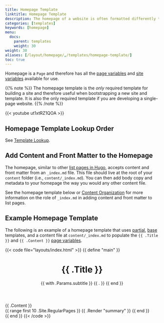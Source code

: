 ```yaml
---
title: Homepage Template
linktitle: Homepage Template
description: The homepage of a website is often formatted differently than the other pages. For this reason, Hugo makes it easy for you to define your new site's homepage as a unique template.
categories: [templates]
keywords: [homepage]
menu:
  docs:
    parent: templates
    weight: 30
weight: 30
aliases: [/layout/homepage/,/templates/homepage-template/]
toc: true
---
```


Homepage is a `Page` and therefore has all the [page variables][pagevars] and [site variables][sitevars] available for use.

{{% note %}}
The homepage template is the *only* required template for building a site and therefore useful when bootstrapping a new site and template. It is also the only required template if you are developing a single-page website.
{{% /note %}}

{{< youtube ut1xtRZ1QOA >}}

## Homepage Template Lookup Order

See [Template Lookup](/templates/lookup-order/).

## Add Content and Front Matter to the Homepage

The homepage, similar to other [list pages in Hugo][lists], accepts content and front matter from an `_index.md` file. This file should live at the root of your `content` folder (i.e., `content/_index.md`). You can then add body copy and metadata to your homepage the way you would any other content file.

See the homepage template below or [Content Organization][contentorg] for more information on the role of `_index.md` in adding content and front matter to list pages.

## Example Homepage Template

The following is an example of a homepage template that uses [partial][partials], [base] templates, and a content file at `content/_index.md` to populate the `{{ .Title }}` and `{{ .Content }}` [page variables][pagevars].

{{< code file="layouts/index.html" >}}
{{ define "main" }}
  <main aria-role="main">
    <header class="homepage-header">
      <h1>{{ .Title }}</h1>
      {{ with .Params.subtitle }}
      <span class="subtitle">{{ . }}</span>
      {{ end }}
    </header>
    <div class="homepage-content">
      <!-- Note that the content for index.html, as a sort of list page, will pull from content/_index.md -->
      {{ .Content }}
    </div>
    <div>
      {{ range first 10 .Site.RegularPages }}
          {{ .Render "summary" }}
      {{ end }}
    </div>
  </main>
{{ end }}
{{< /code >}}

[base]: /templates/base/
[contentorg]: /content-management/organization/
[lists]: /templates/lists/
[lookup]: /templates/lookup-order/
[pagevars]: /variables/page/
[partials]: /templates/partials/
[sitevars]: /variables/site/

